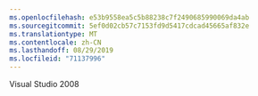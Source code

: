 ```yaml
---
ms.openlocfilehash: e53b9558ea5c5b88238c7f2490685990069da4ab
ms.sourcegitcommit: 5ef0d02cb57c7153fd9d5417cdcad45665af832e
ms.translationtype: MT
ms.contentlocale: zh-CN
ms.lasthandoff: 08/29/2019
ms.locfileid: "71137996"
---
```

Visual Studio 2008